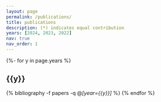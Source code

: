 ```yaml
---
layout: page
permalink: /publications/
title: publications
description: (*) indicates equal contribution
years: [2024, 2023, 2022]
nav: true
nav_order: 1
---
```

<!-- _pages/publications.md -->
<div class="publications">

  {%- for y in page.years %}
    <h2 class="year">{{y}}</h2>
    {% bibliography -f papers -q @*[year={{y}}]* %}
  {% endfor %}

</div>
